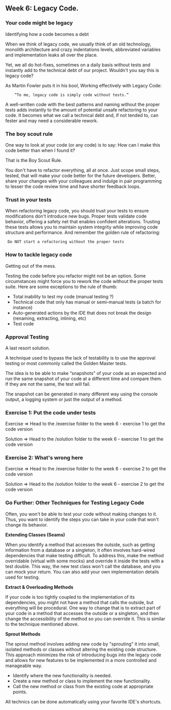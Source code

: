 ## Week 6: Legacy Code.

### Your code might be legacy

Identifying how a code becomes a debt

When we think of legacy code, we usually think of an old technology, monolith architecture and crazy indentations levels, abbreviated variables and implementation leaks all over the place.

Yet, we all do hot-fixes, sometimes on a daily basis without tests and instantly add to the technical debt of our project. Wouldn't you say this is legacy code?

As Martin Fowler puts it in his bool, Working effectively with Legacy Code:

        “To me, legacy code is simply code without tests.”

A well-written code with the best patterns and naming without the proper tests adds instantly to the amount of potential unsafe refactoring to your code. It becomes what we call a technical debt and, if not tended to, can fester and may need a considerable rework.

### The boy scout rule

One way to look at your code (or any code) is to say: How can I make this code better than when I found it?

 That is the Boy Scout Rule.

You don't have to refactor everything, all at once. Just scope small steps, tested, that will make your code better for the future developers. Better, share your changes with your colleagues and indulge in pair programming to lesser the code review time and have shorter feedback loops.

### Trust in your tests

When refactoring legacy code, you should trust your tests to ensure modifications don't introduce new bugs. Proper tests validate code behavior, offering a safety net that enables confident alterations. Trusting these tests allows you to maintain system integrity while improving code structure and performance. And remember the golden rule of refactoring:

     Do NOT start a refactoring without the proper tests

### How to tackle legacy code

Getting out of the mess.

Testing the code before you refactor might not be an option. Some circumstances might force you to rework the code without the proper tests suite. Here are some exceptions to the rule of thumb:
- Total inability to test my code (manual testing ?)
- Technical code that only has manual or semi-manual tests (a batch for instance)
- Auto-generated actions by the IDE that does not break the design (renaming, extracting, inlining, etc)
- Test code

### Approval Testing

A last resort solution.

A technique used to bypass the lack of testability is to use the approval testing or most commonly called the Golden Master tests.

The idea is to be able to make “snapshots” of your code as an expected and run the same snapshot of your code at a different time and compare them. If they are not the same, the test will fail.

The snapshot can be generated in many different way using the console output, a logging system or just the output of a method.


### Exercise 1: Put the code under tests

Exercise => Head to the /exercise folder to the week 6 - exercise 1 to get the code version

Solution => Head to the /solution folder to the week 6 - exercise 1 to get the code version

### Exercise 2: What's wrong here

Exercise => Head to the /exercise folder to the week 6 - exercise 2 to get the code version

Solution => Head to the /solution folder to the week 6 - exercise 2 to get the code version

### Go Further: Other Techniques for Testing Legacy Code

Often, you won't be able to test your code without making changes to it. Thus, you want to identify the steps you can take in your code that won't change its behavior.

**Extending Classes (Seams)**

When you identify a method that accesses the outside, such as getting information from a database or a singleton, it often involves hard-wired dependencies that make testing difficult. To address this, make the method overridable (virtual with some mocks) and override it inside the tests with a test double. This way, the new test class won't call the database, and you can mock your return. You can also add your own implementation details used for testing.

**Extract & Overloading Methods**

If your code is too tightly coupled to the implementation of its dependencies, you might not have a method that calls the outside, but everything will be procedural. One way to change that is to extract part of your code in a method that accesses the outside or a singleton, and then change the accessibility of the method so you can override it. This is similar to the technique mentioned above.

**Sprout Methods**

The sprout method involves adding new code by "sprouting" it into small, isolated methods or classes without altering the existing code structure. This approach minimizes the risk of introducing bugs into the legacy code and allows for new features to be implemented in a more controlled and manageable way.

- Identify where the new functionality is needed.
- Create a new method or class to implement the new functionality.
- Call the new method or class from the existing code at appropriate points.

All technics can be done automatically using your favorite IDE's shortcuts.


